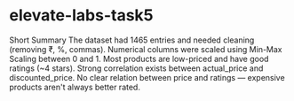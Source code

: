 # elevate-labs-task5
Short Summary
The dataset had 1465 entries and needed cleaning (removing ₹, %, commas).
Numerical columns were scaled using Min-Max Scaling between 0 and 1.
Most products are low-priced and have good ratings (~4 stars).
Strong correlation exists between actual_price and discounted_price.
No clear relation between price and ratings — expensive products aren't always better rated.
